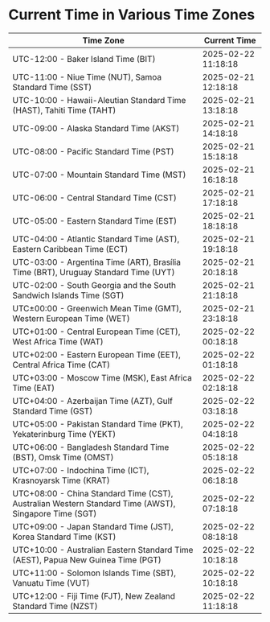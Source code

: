 # Current Time in Various Time Zones

| Time Zone | Current Time |
|-----------|--------------|
| UTC-12:00 - Baker Island Time (BIT) | 2025-02-22 11:18:18 |
| UTC-11:00 - Niue Time (NUT), Samoa Standard Time (SST) | 2025-02-21 12:18:18 |
| UTC-10:00 - Hawaii-Aleutian Standard Time (HAST), Tahiti Time (TAHT) | 2025-02-21 13:18:18 |
| UTC-09:00 - Alaska Standard Time (AKST) | 2025-02-21 14:18:18 |
| UTC-08:00 - Pacific Standard Time (PST) | 2025-02-21 15:18:18 |
| UTC-07:00 - Mountain Standard Time (MST) | 2025-02-21 16:18:18 |
| UTC-06:00 - Central Standard Time (CST) | 2025-02-21 17:18:18 |
| UTC-05:00 - Eastern Standard Time (EST) | 2025-02-21 18:18:18 |
| UTC-04:00 - Atlantic Standard Time (AST), Eastern Caribbean Time (ECT) | 2025-02-21 19:18:18 |
| UTC-03:00 - Argentina Time (ART), Brasília Time (BRT), Uruguay Standard Time (UYT) | 2025-02-21 20:18:18 |
| UTC-02:00 - South Georgia and the South Sandwich Islands Time (SGT) | 2025-02-21 21:18:18 |
| UTC±00:00 - Greenwich Mean Time (GMT), Western European Time (WET) | 2025-02-21 23:18:18 |
| UTC+01:00 - Central European Time (CET), West Africa Time (WAT) | 2025-02-22 00:18:18 |
| UTC+02:00 - Eastern European Time (EET), Central Africa Time (CAT) | 2025-02-22 01:18:18 |
| UTC+03:00 - Moscow Time (MSK), East Africa Time (EAT) | 2025-02-22 02:18:18 |
| UTC+04:00 - Azerbaijan Time (AZT), Gulf Standard Time (GST) | 2025-02-22 03:18:18 |
| UTC+05:00 - Pakistan Standard Time (PKT), Yekaterinburg Time (YEKT) | 2025-02-22 04:18:18 |
| UTC+06:00 - Bangladesh Standard Time (BST), Omsk Time (OMST) | 2025-02-22 05:18:18 |
| UTC+07:00 - Indochina Time (ICT), Krasnoyarsk Time (KRAT) | 2025-02-22 06:18:18 |
| UTC+08:00 - China Standard Time (CST), Australian Western Standard Time (AWST), Singapore Time (SGT) | 2025-02-22 07:18:18 |
| UTC+09:00 - Japan Standard Time (JST), Korea Standard Time (KST) | 2025-02-22 08:18:18 |
| UTC+10:00 - Australian Eastern Standard Time (AEST), Papua New Guinea Time (PGT) | 2025-02-22 10:18:18 |
| UTC+11:00 - Solomon Islands Time (SBT), Vanuatu Time (VUT) | 2025-02-22 10:18:18 |
| UTC+12:00 - Fiji Time (FJT), New Zealand Standard Time (NZST) | 2025-02-22 11:18:18 |
